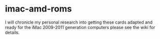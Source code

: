 # imac-amd-roms

I will chronicle my personal research into getting these cards adapted and ready for the iMac 2009-2011 generation computers
please see the wiki for details.
